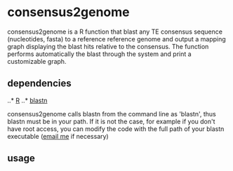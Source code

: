 # consensus2genome
consensus2genome is a R function that blast any TE consensus sequence (nucleotides, fasta) to a reference reference genome and output a mapping graph displaying the blast hits relative to the consensus.
The function performs automatically the blast through the system and print a customizable graph.

## dependencies
..* [R](https://cran.r-project.org/mirrors.html)
..* [blastn](https://blast.ncbi.nlm.nih.gov/Blast.cgi?PAGE_TYPE=BlastDocs&DOC_TYPE=Download)

consensus2genome calls blastn from the command line as 'blastn', thus blastn must be in your path. If it is not the case, for example if you don't have root access, you can modify the code with the full path of your blastn executable ([email me](mailto:goubert.clement@gmail.com) if necessary)

## usage
